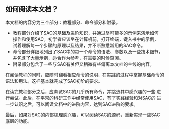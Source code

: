 ## 如何阅读本文档？

本文档的内容分为三个部分：教程部分、命令部分和附录。

-   教程部分介绍了SAC的基础及进阶知识，并通过尽可能多的示例来演示如何
    操作和使用SAC。初学者应该坐在计算机前，打开终端，键入书中的示例，
    试着理解每一个步骤的原理以及结果，并不断熟悉常用的SAC命令。
-   命令部分详细地列出了SAC中的每一个命令的语法、参数以及一些技术细节，
    并包含了大量示例，适合作为参考，在需要的时候查阅。
-   附录部分包含了一些与SAC有关但又稍微有些偏离本文档的主线的内容。

在阅读教程的同时，应随时翻看相应命令的说明，在实践的过程中掌握基础命令的
语法和用法。这样基本就完成了SAC初阶的要求。

在读完教程部分之后，应浏览SAC的几乎所有命令，并挑选其中感兴趣的一些
进行尝试。此后，在平常的科研工作中经常使用SAC，有了实践经验和对SAC的
进一步认识之后，可以阅读文档中的进阶内容，达到SAC进阶的要求。

最后，如果对SAC的内部机理感兴趣，可以阅读SAC的源码，重新实现一些SAC
底层的功能。
